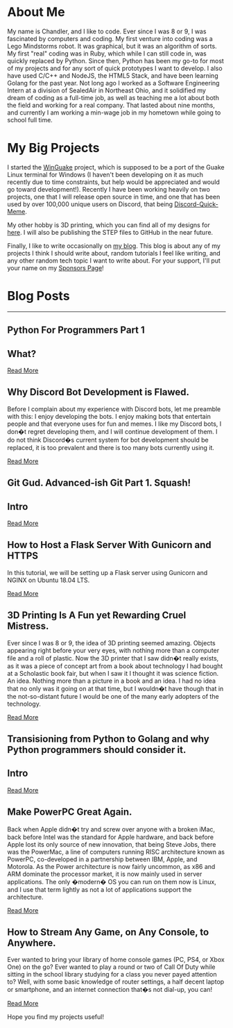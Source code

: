 # About Me
My name is Chandler, and I like to code. Ever since I was 8 or 9, I was fascinated by computers and coding. My first venture into coding was a Lego Mindstorms robot. It was graphical, but it was an algorithm of sorts. My first "real" coding was in Ruby, which while I can still code in, was quickly replaced by Python. Since then, Python has been my go-to for most of my projects and for any sort of quick prototypes I want to develop. I also have used C/C++ and NodeJS, the HTML5 Stack, and have been learning Golang for the past year. Not long ago I worked as a Software Engineering Intern at a division of SealedAir in Northeast Ohio, and it solidified my dream of coding as a full-time job, as well as teaching me a lot about both the field and working for a real company. That lasted about nine months, and currently I am working a min-wage job in my hometown while going to school full time.

# My Big Projects
I started the [WinGuake](https://github.com/chand1012/WinGuake) project, which is supposed to be a port of the Guake Linux terminal for Windows (I haven't been developing on it as much recently due to time constraints, but help would be appreciated and would go toward development!). Recently I have been working heavily on two projects, one that I will release open source in time, and one that has been used by over 100,000 unique users on Discord, that being [Discord-Quick-Meme](https://github.com/chand1012/Discord-Quick-Meme). 

My other hobby is 3D printing, which you can find all of my designs for [here](https://www.thingiverse.com/chand1012/about). I will also be publishing the STEP files to GitHub in the near future.

Finally, I like to write occasionally on [my blog](https://chand1012.dev/). This blog is about any of my projects I think I should write about, random tutorials I feel like writing, and any other random tech topic I want to write about. For your support, I'll put your name on my [Sponsors Page](https://chand1012.dev/sponsors/)!

# Blog Posts
-----------------------

<div class="container" id="main" role="main">
<div class="posts">
<article class="post">
<h1>Python For Programmers Part 1</h1>
<div class="entry">
<h1 id="what">What?</h1>
</div>
<a class="read-more" href="https://chand1012.dev/PythonForProgrammers/">Read More</a>
</article>
<article class="post">
<h1>Why Discord Bot Development is Flawed.</h1>
<div class="entry">
<p>Before I complain about my experience with Discord bots, let me preamble with this: I enjoy developing the bots. I enjoy making bots that entertain people and that everyone uses for fun and memes. I like my Discord bots, I don�t regret developing them, and I will continue development of them. I do not think Discord�s current system for bot development should be replaced, it is too prevalent and there is too many bots currently using it.</p>
</div>
<a class="read-more" href="https://chand1012.dev/WhatsWrongWithDiscordBots/">Read More</a>
</article>
<article class="post">
<h1>Git Gud. Advanced-ish Git Part 1. Squash!</h1>
<div class="entry">
<h1 id="intro">Intro</h1>
</div>
<a class="read-more" href="https://chand1012.dev/git-gud1/">Read More</a>
</article>
<article class="post">
<h1>How to Host a Flask Server With Gunicorn and HTTPS</h1>
<div class="entry">
<p>In this tutorial, we will be setting up a Flask server using Gunicorn and NGINX on Ubuntu 18.04 LTS.</p>
</div>
<a class="read-more" href="https://chand1012.dev/How-To-Host-A-Flask-Server-With-Gunicorn-And-HTTPS/">Read More</a>
</article>
<article class="post">
<h1>3D Printing Is A Fun yet Rewarding Cruel Mistress.</h1>
<div class="entry">
<p>Ever since I was 8 or 9, the idea of 3D printing seemed amazing. Objects appearing right before your very eyes, with nothing more than a computer file and a roll of plastic. Now the 3D printer that I saw didn�t really exists, as it was a piece of concept art from a book about technology I had bought at a Scholastic book fair, but when I saw it I thought it was science fiction. An idea. Nothing more than a picture in a book and an idea. I had no idea that no only was it going on at that time, but I wouldn�t have though that in the not-so-distant future I would be one of the many early adopters of the technology.</p>
</div>
<a class="read-more" href="https://chand1012.dev/3dprintingintro/">Read More</a>
</article>
<article class="post">
<h1>Transisioning from Python to Golang and why Python programmers should consider it.</h1>
<div class="entry">
<h2 id="intro">Intro</h2>
</div>
<a class="read-more" href="https://chand1012.dev/FromPythonToGo/">Read More</a>
</article>
<article class="post">
<h1>Make PowerPC Great Again.</h1>
<div class="entry">
<p>Back when Apple didn�t try and screw over anyone with a broken iMac, back before Intel was the standard for Apple hardware, and back before Apple lost its only source of new innovation, that being Steve Jobs, there was the PowerMac, a line of computers running RISC architecture known as PowerPC, co-developed in a partnership between IBM, Apple, and Motorola. As the Power architecture is now fairly uncommon, as x86 and ARM dominate the processor market, it is now mainly used in server applications. The only �modern� OS you can run on them now is Linux, and I use that term lightly as not a lot of applications support the architecture.</p>
</div>
<a class="read-more" href="https://chand1012.dev/MakePowerPCGreatAgain/">Read More</a>
</article>
<article class="post">
<h1>How to Stream Any Game, on Any Console, to Anywhere.</h1>
<div class="entry">
<p>Ever wanted to bring your library of home console games (PC, PS4, or Xbox One) on the go? Ever wanted to play a round or two of Call Of Duty while sitting in the school library studying for a class you never payed attention to? Well, with some basic knowledge of router settings, a half decent laptop or smartphone, and an internet connection that�s not dial-up, you can!</p>
</div>
<a class="read-more" href="https://chand1012.dev/GameStreaming/">Read More</a>
</article>
</div>
</div>

Hope you find my projects useful!